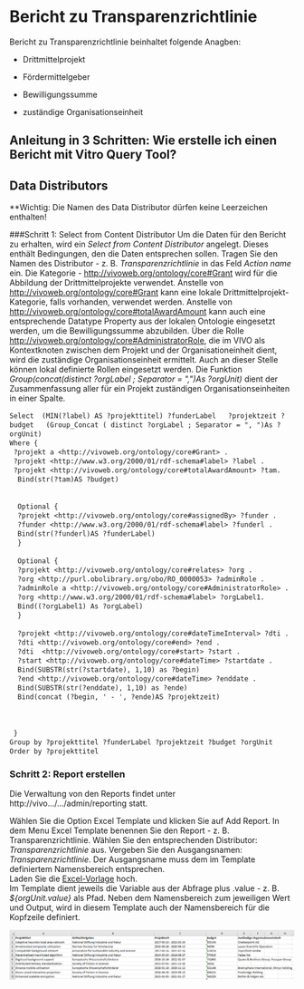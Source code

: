 # Bericht zu Transparenzrichtlinie

Bericht zu Transparenzrichtlinie beinhaltet folgende Anagben:

- Drittmittelprojekt

- Fördermittelgeber

- Bewilligungssumme

- zuständige Organisationseinheit

## Anleitung in 3 Schritten: Wie erstelle ich einen Bericht mit Vitro Query Tool?
## Data Distributors
**Wichtig: Die Namen des Data Distributor dürfen keine Leerzeichen enthalten!

###Schritt 1: Select from Content Distributor
Um die Daten für den Bericht zu erhalten, wird ein *Select from Content Distributor* angelegt. Dieses enthält Bedingungen, den die Daten entsprechen sollen. 
Tragen Sie den Namen des Distributor - z. B. *Transparenzrichtlinie* in das Feld *Action name* ein.
Die Kategorie - <http://vivoweb.org/ontology/core#Grant> wird für die Abbildung der Drittmittelprojekte verwendet. Anstelle von <http://vivoweb.org/ontology/core#Grant> kann eine lokale Drittmittelprojekt-Kategorie, falls vorhanden, verwendet werden. Anstelle von <http://vivoweb.org/ontology/core#totalAwardAmount> kann auch eine entsprechende Datatype Property aus der lokalen Ontologie eingesetzt werden, um die Bewilligungssumme abzubilden.
Über die Rolle <http://vivoweb.org/ontology/core#AdministratorRole>, die im VIVO als Kontextknoten zwischen dem Projekt und der Organisationeinheit dient, wird die zuständige Organisationseinheit ermittelt. Auch an dieser Stelle können lokal definierte Rollen eingesetzt werden.
Die Funktion *Group(concat(distinct ?orgLabel ; Separator = ",")As ?orgUnit)* dient der Zusammenfassung aller für ein Projekt zuständigen Organisationseinheiten in einer Spalte. 
```
Select  (MIN(?label) AS ?projekttitel) ?funderLabel   ?projektzeit ?budget   (Group_Concat ( distinct ?orgLabel ; Separator = ", ")As ?orgUnit)  
Where {
 ?projekt a <http://vivoweb.org/ontology/core#Grant> .
 ?projekt <http://www.w3.org/2000/01/rdf-schema#label> ?label .
 ?projekt <http://vivoweb.org/ontology/core#totalAwardAmount> ?tam. 
  Bind(str(?tam)AS ?budget)

   
  Optional { 
  ?projekt <http://vivoweb.org/ontology/core#assignedBy> ?funder .
  ?funder <http://www.w3.org/2000/01/rdf-schema#label> ?funderl .
  Bind(str(?funderl)AS ?funderLabel) 
  }
  
  Optional { 
  ?projekt <http://vivoweb.org/ontology/core#relates> ?org .
  ?org <http://purl.obolibrary.org/obo/RO_0000053> ?adminRole .
  ?adminRole a <http://vivoweb.org/ontology/core#AdministratorRole> .
  ?org <http://www.w3.org/2000/01/rdf-schema#label> ?orgLabel1.
  Bind((?orgLabel1) As ?orgLabel)
  }

  ?projekt <http://vivoweb.org/ontology/core#dateTimeInterval> ?dti .
  ?dti <http://vivoweb.org/ontology/core#end> ?end .
  ?dti  <http://vivoweb.org/ontology/core#start> ?start .
  ?start <http://vivoweb.org/ontology/core#dateTime> ?startdate .
  Bind(SUBSTR(str(?startdate), 1,10) as ?begin) 
  ?end <http://vivoweb.org/ontology/core#dateTime> ?enddate .
  Bind(SUBSTR(str(?enddate), 1,10) as ?ende)
  Bind(concat (?begin, ' - ', ?ende)AS ?projektzeit) 

   

 }
Group by ?projekttitel ?funderLabel ?projektzeit ?budget ?orgUnit
Order by ?projekttitel
```
### Schritt 2: Report erstellen 
Die Verwaltung von den Reports findet unter http://vivo.../.../admin/reporting statt.

Wählen Sie die Option Excel Template und klicken Sie auf Add Report.
In dem Menu Excel Template benennen Sie den Report - z. B. Transparenzrichtlinie.
Wählen Sie den entsprechenden Distributor: *Transparenzrichtlinie* aus. Vergeben Sie den Ausgangsnamen: *Transparenzrichtlinie*. Der Ausgangsname muss dem im Template definiertem Namensbereich entsprechen.  
Laden Sie die [Excel-Vorlage](https://github.com/VIVO-DE/reporting-marketplace/blob/main/Bericht%20zu%20Transparenzrichtlinie/Transparenzrichtlinie.xlsx) hoch.                              
Im Template dient jeweils die Variable aus der Abfrage plus .value - z. B. *${orgUnit.value}* als Pfad. Neben dem Namensbereich zum jeweiligen Wert und Output, wird in diesem Template auch der Namensbereich für die Kopfzeile definiert.

![Beispiel Bericht Transparenzrichtlinie](Beispiel_Bericht_Transparenzrichtlinie.png)